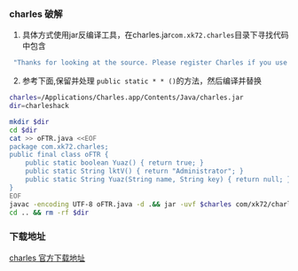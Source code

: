 ### charles 破解
1. 具体方式使用jar反编译工具，在charles.jar`com.xk72.charles`目录下寻找代码中包含
``` java
 "Thanks for looking at the source. Please register Charles if you use it."
```
2. 参考下面,保留并处理 `public static * * ()`的方法，然后编译并替换
``` sh
charles=/Applications/Charles.app/Contents/Java/charles.jar
dir=charleshack

mkdir $dir
cd $dir
cat >> oFTR.java <<EOF
package com.xk72.charles;
public final class oFTR {
	public static boolean Yuaz() { return true; }
	public static String lktV() { return "Administrator"; }
	public static String Yuaz(String name, String key) { return null; }
}
EOF
javac -encoding UTF-8 oFTR.java -d .&& jar -uvf $charles com/xk72/charles/oFTR.class
cd .. && rm -rf $dir
```
### 下载地址
[charles 官方下载地址](https://www.charlesproxy.com/download/)